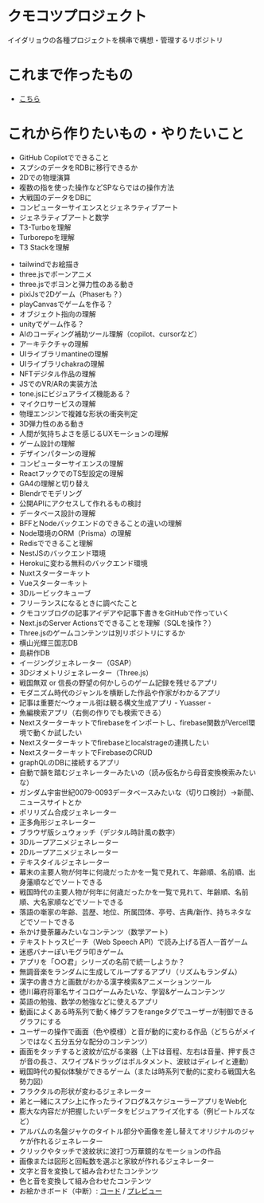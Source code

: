 # クモコツプロジェクト
イイダリョウの各種プロジェクトを横串で構想・管理するリポジトリ

# これまで作ったもの
* [こちら](https://github.com/ryo-i)

# これから作りたいもの・やりたいこと

- GitHub Copilotでできること
- スプシのデータをRDBに移行できるか
- 2Dでの物理演算
- 複数の指を使った操作などSPならではの操作方法
- 大戦国のデータをDBに
- コンピューターサイエンスとジェネラティブアート
- ジェネラティブアートと数学
- T3-Turboを理解
- Turborepoを理解
- T3 Stackを理解
* tailwindでお絵描き
* three.jsでボーンアニメ
* three.jsでボヨンと弾力性のある動き
* pixiJsで2Dゲーム（Phaserも？）
* playCanvasでゲームを作る？
* オブジェクト指向の理解
* unityでゲーム作る？
* AIのコーディング補助ツール理解（copilot、cursorなど）
* アーキテクチャの理解
* UIライブラリmantineの理解
* UIライブラリchakraの理解
* NFTデジタル作品の理解
* JSでのVR/ARの実装方法
* tone.jsにビジュアライズ機能ある？
* マイクロサービスの理解
* 物理エンジンで複雑な形状の衝突判定
* 3D弾力性のある動き
* 人間が気持ちよさを感じるUXモーションの理解
* ゲーム設計の理解
* デザインパターンの理解
* コンピューターサイエンスの理解
* ReactフックでのTS型設定の理解
* GA4の理解と切り替え
* Blendrでモデリング
* 公開APIにアクセスして作れるもの検討
* データベース設計の理解
* BFFとNodeバックエンドのできることの違いの理解
* Node環境のORM（Prisma）の理解
* Redisでできること理解
* NestJSのバックエンド環境
* Herokuに変わる無料のバックエンド環境
* Nuxtスターターキット
* Vueスターターキット
* 3Dルービックキューブ
* フリーランスになるときに調べたこと
* クモコツブログの記事アイデアや記事下書きをGitHubで作っていく
* Next.jsのServer Actionsでできることを理解（SQLを操作？）
* Three.jsのゲームコンテンツは別リポジトリにするか
* 横山光輝三国志DB
* 島耕作DB
* イージングジェネレーター（GSAP）
* 3Dジオメトリジェネレーター（Three.js）
* 戦国無双 or 信長の野望の何かしらのゲーム記録を残せるアプリ
* モダニズム時代のジャンルを横断した作品や作家がわかるアプリ
* 記事は重要だ〜ウォール街は観る構文生成アプリ - Yuasser -
* 魚編検索アプリ（右側の作りでも検索できる）
* Nextスターターキットでfirebaseをインポートし、firebase関数がVercel環境で動くか試したい
* Nextスターターキットでfirebaseとlocalstrageの連携したい
* NextスターターキットでFirebaseのCRUD
* graphQLのDBに接続するアプリ
* 自動で韻を踏むジェネレーターみたいの（読み仮名から母音変換検索みたいな）
* ガンダム宇宙世紀0079-0093データベースみたいな（切り口検討）→新聞、ニュースサイトとか
* ポリリズム合成ジェネレーター
* 正多角形ジェネレーター
* ブラウザ版シュウォッチ（デジタル時計風の数字）
* 3Dループアニメジェネレーター
* 2Dループアニメジェネレーター
* テキスタイルジェネレーター
* 幕末の主要人物が何年に何歳だったかを一覧で見れて、年齢順、名前順、出身藩順などでソートできる
* 戦国時代の主要人物が何年に何歳だったかを一覧で見れて、年齢順、名前順、大名家順などでソートできる
* 落語の噺家の年齢、芸歴、地位、所属団体、亭号、古典/新作、持ちネタなどでソートできる
* 糸かけ曼荼羅みたいなコンテンツ（数学アート）
* テキストトゥスピーチ（Web Speech API）で読み上げる百人一首ゲーム
* 迷惑バナーぽいモグラ叩きゲーム
* アプリを「○○君」シリーズの名前で統一しようか？
* 無調音楽をランダムに生成してループするアプリ（リズムもランダム）
* 漢字の書き方と画数がわかる漢字検索&アニメーションツール
* 徳川幕府将軍名サイコロゲームみたいな、学習&ゲームコンテンツ
* 英語の勉強、数学の勉強などに使えるアプリ
* 動画によくある時系列で動く棒グラフをrangeタグでユーザーが制御できるグラフにする
* ユーザーの操作で画面（色や模様）と音が動的に変わる作品（どちらがメインではなく五分五分な配分のコンテンツ）
* 画面をタッチすると波紋が広がる楽器（上下は音程、左右は音量、押す長さが音の長さ、スワイプ&ドラッグはポルタメント、波紋はディレイと連動）
* 戦国時代の擬似体験ができるゲーム（または時系列で動的に変わる戦国大名勢力図）
* フラクタルの形状が変わるジェネレーター
* 弟と一緒にスプシ上に作ったライフログ&スケジューラーアプリをWeb化
* 膨大な内容だが把握したいデータをビジュアライズ化する（例ビートルズなど）
* アルバムの名盤ジャケのタイトル部分や画像を差し替えてオリジナルのジャケが作れるジェネレーター
* クリックやタッチで波紋状に波打つ万華鏡的なモーションの作品
* 画像または図形と回転数を選ぶと家紋が作れるジェネレーター
* 文字と音を変換して組み合わせたコンテンツ
* 色と音を変換して組み合わせたコンテンツ
* お絵かきボード（中断）: [コード](https://github.com/ryo-i/oekaki-bord) / [プレビュー](https://oekaki-bord.vercel.app)
